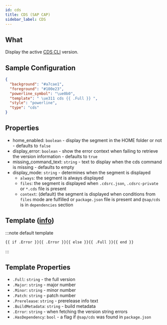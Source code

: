 ```yaml
---
id: cds
title: CDS (SAP CAP)
sidebar_label: CDS
---
```


## What

Display the active [CDS CLI][sap-cap-cds] version.

## Sample Configuration

```json
{
  "background": "#a7cae1",
  "foreground": "#100e23",
  "powerline_symbol": "\ue0b0",
  "template": " \ue311 cds {{ .Full }} ",
  "style": "powerline",
  "type": "cds"
}
```

## Properties

- home_enabled: `boolean` - display the segment in the HOME folder or not - defaults to `false`
- display_error: `boolean` - show the error context when failing to retrieve the version information - defaults to `true`
- missing_command_text: `string` - text to display when the cds command is missing - defaults to empty
- display_mode: `string` - determines when the segment is displayed
  - `always`: the segment is always displayed
  - `files`: the segment is displayed when `.cdsrc.json`, `.cdsrc-private` or `*.cds` file is present
  - `context`: (default) the segment is displayed when conditions from `files` mode are fulfilled or
    `package.json` file is present and `@sap/cds` is in `dependencies` section

## Template ([info][templates])

:::note default template

```template
{{ if .Error }}{{ .Error }}{{ else }}{{ .Full }}{{ end }}
```

:::

## Template Properties

- `.Full`: `string` - the full version
- `.Major`: `string` - major number
- `.Minor`: `string` - minor number
- `.Patch`: `string` - patch number
- `.Prerelease`: `string` - prerelease info text
- `.BuildMetadata`: `string` - build metadata
- `.Error`: `string` - when fetching the version string errors
- `.HasDependency`: `bool` - a flag if `@sap/cds` was found in `package.json`

[templates]: /docs/config-templates
[sap-cap-cds]: https://cap.cloud.sap/docs/tools/#command-line-interface-cli
